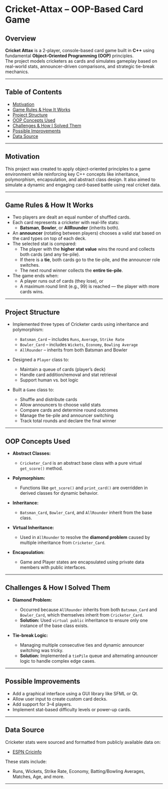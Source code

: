 # Cricket-Attax – OOP-Based Card Game

## Overview

**Cricket Attax** is a 2-player, console-based card game built in **C++** using fundamental **Object-Oriented Programming (OOP)** principles.  
The project models cricketers as cards and simulates gameplay based on real-world stats, announcer-driven comparisons, and strategic tie-break mechanics.

---

## Table of Contents

- [Motivation](#motivation)
- [Game Rules & How It Works](#game-rules--how-it-works)
- [Project Structure](#project-structure)
- [OOP Concepts Used](#oop-concepts-used)
- [Challenges & How I Solved Them](#challenges--how-i-solved-them)
- [Possible Improvements](#possible-improvements)
- [Data Source](#data-source)

---

## Motivation

This project was created to apply object-oriented principles to a game environment while reinforcing key C++ concepts like inheritance, polymorphism, encapsulation, and abstract class design. It also aimed to simulate a dynamic and engaging card-based battle using real cricket data.

---

## Game Rules & How It Works

- Two players are dealt an equal number of shuffled cards.
- Each card represents a cricketer with real-life stats:
  - **Batsman**, **Bowler**, or **AllRounder** (inherits both).
- An **announcer** (rotating between players) chooses a valid stat based on the card types on top of each deck.
- The selected stat is compared:
  - The player with the **higher stat value** wins the round and collects both cards (and any tie-pile).
  - If there is a **tie**, both cards go to the tie-pile, and the announcer role switches.
  - The next round winner collects the **entire tie-pile**.
- The game ends when:
  - A player runs out of cards (they lose), or
  - A maximum round limit (e.g., 99) is reached — the player with more cards wins.

---

## Project Structure

- Implemented three types of Cricketer cards using inheritance and polymorphism:
  - `Batsman_Card` – includes `Runs`, `Average`, `Strike Rate`
  - `Bowler_Card` – includes `Wickets`, `Economy`, `Bowling Average`
  - `AllRounder` – inherits from both Batsman and Bowler

- Designed a `Player` class to:
  - Maintain a queue of cards (player’s deck)
  - Handle card addition/removal and stat retrieval
  - Support human vs. bot logic

- Built a `Game` class to:
  - Shuffle and distribute cards
  - Allow announcers to choose valid stats
  - Compare cards and determine round outcomes
  - Manage the tie-pile and announcer switching
  - Track total rounds and declare the final winner

---

## OOP Concepts Used

- **Abstract Classes:**  
  - `Cricketer_Card` is an abstract base class with a pure virtual `get_score()` method.

- **Polymorphism:**  
  - Functions like `get_score()` and `print_card()` are overridden in derived classes for dynamic behavior.

- **Inheritance:**  
  - `Batsman_Card`, `Bowler_Card`, and `AllRounder` inherit from the base class.

- **Virtual Inheritance:**  
  - Used in `AllRounder` to resolve the **diamond problem** caused by multiple inheritance from `Cricketer_Card`.

- **Encapsulation:**  
  - Game and Player states are encapsulated using private data members with public interfaces.

---

## Challenges & How I Solved Them

- **Diamond Problem:**  
  - Occurred because `AllRounder` inherits from both `Batsman_Card` and `Bowler_Card`, which themselves inherit from `Cricketer_Card`.  
  - **Solution:** Used `virtual public` inheritance to ensure only one instance of the base class exists.

- **Tie-break Logic:**  
  - Managing multiple consecutive ties and dynamic announcer switching was tricky.  
  - **Solution:** Implemented a `tiePile` queue and alternating announcer logic to handle complex edge cases.

---

## Possible Improvements

- Add a graphical interface using a GUI library like SFML or Qt.
- Allow user input to create custom card decks.
- Add support for 3–4 players.
- Implement stat-based difficulty levels or power-up cards.

---

## Data Source

Cricketer stats were sourced and formatted from publicly available data on:

- [ESPN Cricinfo](https://www.espncricinfo.com/)

These stats include:
- Runs, Wickets, Strike Rate, Economy, Batting/Bowling Averages, Matches, Age, and more.

---
